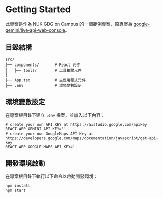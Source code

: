 # Getting Started
此專案是作為 NUK GDG on Campus 的一個範例專案，原專案為 [google-gemini/live-api-web-console](https://github.com/google-gemini/live-api-web-console)。

## 目錄結構

```plaintext
src/
├── components/       # React 元件
│   ├── tools/        # 工具相關元件
│
├── App.tsx           # 主應用程式元件
├── .env              # 環境變數設定
```

## 環境變數設定
在專案根目錄下建立 `.env` 檔案，並加入以下內容：

```plaintext
# create your own API KEY at https://aistudio.google.com/apikey
REACT_APP_GEMINI_API_KEY=''
# create your own GoogleMaps API Key at https://developers.google.com/maps/documentation/javascript/get-api-key
REACT_APP_GOOGLE_MAPS_API_KEY=''
```

## 開發環境啟動
在專案根目錄下執行以下命令以啟動開發環境：

```bash
npm install
npm start
```
